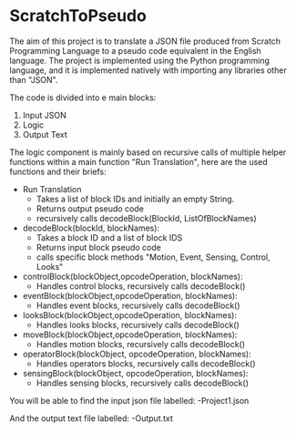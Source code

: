 # ScratchToPseudo
The aim of this project is to translate a JSON file produced from Scratch Programming Language to a pseudo code equivalent in the English language. The project is implemented using the Python programming language, and it is implemented natively with importing any libraries other than "JSON".

The code is divided into e main blocks:
1. Input JSON
2. Logic
4. Output Text

The logic component is mainly based on recursive calls of multiple helper functions within a main function "Run Translation", here are the used functions and their briefs:
- Run Translation
  - Takes a list of block IDs and initially an empty String.
  - Returns output pseudo code
  - recursively calls decodeBlock(BlockId, ListOfBlockNames)
- decodeBlock(blockId, blockNames):
  - Takes a block ID and a list of block IDS
  - Returns input block pseudo code
  - calls specific block methods "Motion, Event, Sensing, Control, Looks" 
- controlBlock(blockObject,opcodeOperation, blockNames):
  - Handles control blocks, recursively calls decodeBlock()
- eventBlock(blockObject,opcodeOperation, blockNames):
  - Handles event blocks, recursively calls decodeBlock()
- looksBlock(blockObject,opcodeOperation, blockNames):
  - Handles looks blocks, recursively calls decodeBlock()
- moveBlock(blockObject,opcodeOperation, blockNames):
  - Handles motion blocks, recursively calls decodeBlock()
- operatorBlock(blockObject, opcodeOperation, blockNames):
  - Handles operators blocks, recursively calls decodeBlock()
- sensingBlock(blockObject, opcodeOperation, blockNames):
  - Handles sensing blocks, recursively calls decodeBlock()
  
You will be able to find the input json file labelled:
-Project1.json

And the output text file labelled:
-Output.txt


